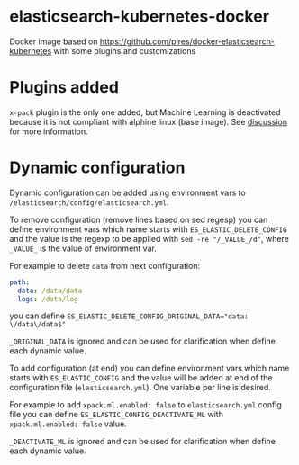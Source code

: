 # elasticsearch-kubernetes-docker
Docker image based on https://github.com/pires/docker-elasticsearch-kubernetes with some plugins and customizations

# Plugins added #

`x-pack` plugin is the only one added, but Machine Learning is deactivated because
it is not compliant with alphine linux (base image). See
[discussion](https://discuss.elastic.co/t/elasticsearch-failing-to-start-due-to-x-pack/85125/7)
for more information.

# Dynamic configuration #

Dynamic configuration can be added using environment vars to `/elasticsearch/config/elasticsearch.yml`.

To remove configuration (remove lines based on sed regesp) you can define
environment vars which name starts with `ES_ELASTIC_DELETE_CONFIG` and the
value is the regexp to be applied with `sed -re "/_VALUE_/d"`, where `_VALUE_` is
the value of environment var.

For example to delete `data` from next configuration:

```yaml
path:
  data: /data/data
  logs: /data/log
```

you can define `ES_ELASTIC_DELETE_CONFIG_ORIGINAL_DATA="data: \/data\/data$"`

`_ORIGINAL_DATA` is ignored and can be used for clarification when define each
dynamic value.

To add configuration (at end) you can define environment vars which name starts with
`ES_ELASTIC_CONFIG` and the value will be added at end of the configuration file
(`elasticsearch.yml`). One variable per line is desired.

For example to add `xpack.ml.enabled: false` to `elasticsearch.yml` config file you
can define `ES_ELASTIC_CONFIG_DEACTIVATE_ML` with `xpack.ml.enabled: false` value.

`_DEACTIVATE_ML` is ignored and can be used for clarification when define each
dynamic value.
